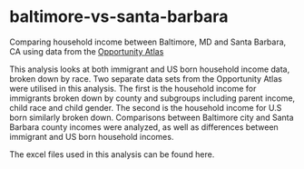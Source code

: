 # baltimore-vs-santa-barbara
Comparing household income between Baltimore, MD and Santa Barbara, CA using data from the [Opportunity Atlas](https://www.opportunityatlas.org/)

This analysis looks at both immigrant and US born household income data, broken down by race. Two separate data sets from the Opportunity Atlas were utilised in this analysis. The first is the household income for immigrants broken down by county and subgroups including parent income, child race and child gender. The second is the household income for U.S born similarly broken down. Comparisons between Baltimore city and Santa Barbara county incomes were analyzed, as well as differences between immigrant and US born household incomes.



The excel files used in this analysis can be found here.
